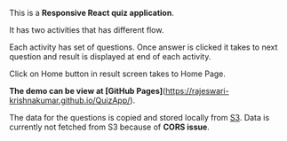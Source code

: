 
This is a **Responsive React quiz application**.

It has two activities that has different flow.

Each activity has set of questions. Once answer is clicked it takes to next question and result is displayed at end of each activity.

Click on Home button in result screen takes to Home Page.

**The demo can be view at [GitHub Pages]**(https://rajeswari-krishnakumar.github.io/QuizApp/).

The data for the questions is copied and stored locally from [S3](https://s3.eu-west-2.amazonaws.com/interview.mock.data/payload.json).
Data is currently not fetched from S3 because of **CORS issue**.
